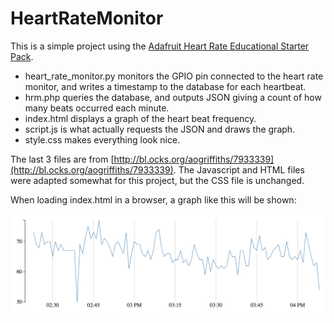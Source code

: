 # HeartRateMonitor

This is a simple project using the [Adafruit Heart Rate Educational Starter Pack](https://www.adafruit.com/products/1077?gclid=CjwKEAiAxfu1BRDF2cfnoPyB9jESJADF-MdJwvjkg8qcuvYmtvaqYXkemFJM0ppo-Ags-5W-KCsdyxoCu77w_wcB).

* heart_rate_monitor.py monitors the GPIO pin connected to the heart rate monitor, and writes a timestamp to the database for each heartbeat.
* hrm.php queries the database, and outputs JSON giving a count of how many beats occurred each minute.
* index.html displays a graph of the heart beat frequency.
* script.js is what actually requests the JSON and draws the graph.
* style.css makes everything look nice.

The last 3 files are from [http://bl.ocks.org/aogriffiths/7933339](http://bl.ocks.org/aogriffiths/7933339). The Javascript and HTML files were adapted somewhat for this project, but the CSS file is unchanged.

When loading index.html in a browser, a graph like this will be shown:

![Alt text](https://raw.githubusercontent.com/jonkeller/HeartRateMonitor/master/hrm_screenshot.png)
